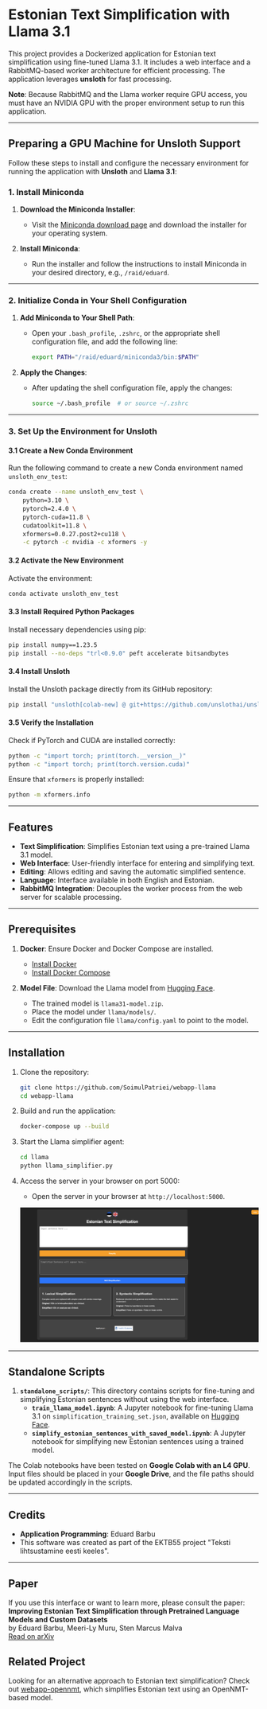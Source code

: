 # Estonian Text Simplification with Llama 3.1

This project provides a Dockerized application for Estonian text simplification using fine-tuned Llama 3.1. It includes a web interface and a RabbitMQ-based worker architecture for efficient processing. The application leverages **unsloth** for fast processing.

**Note**: Because RabbitMQ and the Llama worker require GPU access, you must have an NVIDIA GPU with the proper environment setup to run this application.

---

## Preparing a GPU Machine for Unsloth Support

Follow these steps to install and configure the necessary environment for running the application with **Unsloth** and **Llama 3.1**:

### 1. Install Miniconda

1. **Download the Miniconda Installer**:
   - Visit the [Miniconda download page](https://docs.conda.io/en/latest/miniconda.html) and download the installer for your operating system.

2. **Install Miniconda**:
   - Run the installer and follow the instructions to install Miniconda in your desired directory, e.g., `/raid/eduard`.

---

### 2. Initialize Conda in Your Shell Configuration

1. **Add Miniconda to Your Shell Path**:
   - Open your `.bash_profile`, `.zshrc`, or the appropriate shell configuration file, and add the following line:
     ```bash
     export PATH="/raid/eduard/miniconda3/bin:$PATH"
     ```

2. **Apply the Changes**:
   - After updating the shell configuration file, apply the changes:
     ```bash
     source ~/.bash_profile  # or source ~/.zshrc
     ```

---

### 3. Set Up the Environment for Unsloth

#### 3.1 Create a New Conda Environment
Run the following command to create a new Conda environment named `unsloth_env_test`:
```bash
conda create --name unsloth_env_test \
    python=3.10 \
    pytorch=2.4.0 \
    pytorch-cuda=11.8 \
    cudatoolkit=11.8 \
    xformers=0.0.27.post2+cu118 \
    -c pytorch -c nvidia -c xformers -y
```

#### 3.2 Activate the New Environment
Activate the environment:
```bash
conda activate unsloth_env_test
```

#### 3.3 Install Required Python Packages
Install necessary dependencies using pip:
```bash
pip install numpy==1.23.5
pip install --no-deps "trl<0.9.0" peft accelerate bitsandbytes
```

#### 3.4 Install Unsloth
Install the Unsloth package directly from its GitHub repository:
```bash
pip install "unsloth[colab-new] @ git+https://github.com/unslothai/unsloth.git"
```

#### 3.5 Verify the Installation
Check if PyTorch and CUDA are installed correctly:
```bash
python -c "import torch; print(torch.__version__)"
python -c "import torch; print(torch.version.cuda)"
```

Ensure that `xformers` is properly installed:
```bash
python -m xformers.info
```

---

## Features
- **Text Simplification**: Simplifies Estonian text using a pre-trained Llama 3.1 model.
- **Web Interface**: User-friendly interface for entering and simplifying text.
- **Editing**: Allows editing and saving the automatic simplified sentence.
- **Language**: Interface available in both English and Estonian.
- **RabbitMQ Integration**: Decouples the worker process from the web server for scalable processing.

---

## Prerequisites

1. **Docker**: Ensure Docker and Docker Compose are installed.
   - [Install Docker](https://docs.docker.com/get-docker/)
   - [Install Docker Compose](https://docs.docker.com/compose/install/)

2. **Model File**: Download the Llama model from [Hugging Face](https://huggingface.co/datasets/vulturuldemare/Estonian-Text-Simplification).
   - The trained model is `llama31-model.zip`.
   - Place the model under `llama/models/`.
   - Edit the configuration file `llama/config.yaml` to point to the model.

---

## Installation

1. Clone the repository:
   ```bash
   git clone https://github.com/SoimulPatriei/webapp-llama
   cd webapp-llama
   ```

2. Build and run the application:
   ```bash
   docker-compose up --build
   ```

3. Start the Llama simplifier agent:
   ```bash
   cd llama
   python llama_simplifier.py
   ```

4. Access the server in your browser on port 5000:
   - Open the server in your browser at `http://localhost:5000`.

   ![Estonian Text Simplification Interface](interface.png)

---

## Standalone Scripts

1. **`standalone_scripts/`**: This directory contains scripts for fine-tuning and simplifying Estonian sentences without using the web interface.
   - **`train_llama_model.ipynb`**: A Jupyter notebook for fine-tuning Llama 3.1 on `simplification_training_set.json`, available on [Hugging Face](https://huggingface.co/datasets/vulturuldemare/Estonian-Text-Simplification).
   - **`simplify_estonian_sentences_with_saved_model.ipynb`**: A Jupyter notebook for simplifying new Estonian sentences using a trained model.

The Colab notebooks have been tested on **Google Colab with an L4 GPU**. Input files should be placed in your **Google Drive**, and the file paths should be updated accordingly in the scripts.

---

## Credits

- **Application Programming**: Eduard Barbu  
- This software was created as part of the EKTB55 project "Teksti lihtsustamine eesti keeles".

---

## Paper

If you use this interface or want to learn more, please consult the paper:  
**Improving Estonian Text Simplification through Pretrained Language Models and Custom Datasets**  
by Eduard Barbu, Meeri-Ly Muru, Sten Marcus Malva  
[Read on arXiv](https://arxiv.org/abs/2501.15624)

## Related Project

Looking for an alternative approach to Estonian text simplification? Check out [webapp-opennmt](https://github.com/SoimulPatriei/webapp-opennmt), which simplifies Estonian text using an OpenNMT-based model. 


